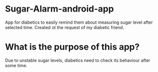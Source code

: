 # Sugar-Alarm-android-app
App for diabetics to easily remind them about measuring sugar level after selected time. Created ot the request of my diabetic friend.


# What is the purpose of this app?
Due to unstable sugar levels, diabetics need to check its behaviour after some time.
